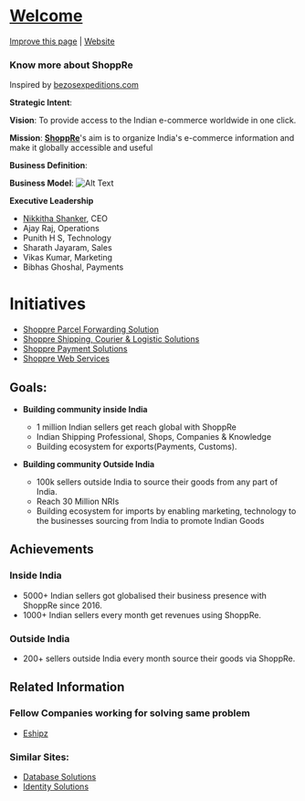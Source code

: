 # [Welcome](https://expeditions.shoppre.com)

[Improve this page](https://github.com/shoppre/expeditions/edit/master/docs/README.md) | [Website](https://expeditions.shoppre.com)


### Know more about ShoppRe

Inspired by [bezosexpeditions.com](https://www.bezosexpeditions.com/)

**Strategic Intent**: 


**Vision**: To provide access to the Indian e-commerce worldwide in one click.

**Mission**: **[ShoppRe](https://www.shoppre.com)**'s aim is to organize India's e-commerce information and make it globally accessible and useful

**Business Definition**:

**Business Model**:
![Alt Text](http://cp.shoppre.com/expeditions-assets/shoppre-business-model.png)


**Executive Leadership**

- [Nikkitha Shanker](https://in.linkedin.com/in/nikkitha-shanker), CEO
- Ajay Raj, Operations
- Punith H S, Technology
- Sharath Jayaram, Sales
- Vikas Kumar, Marketing
- Bibhas Ghoshal, Payments


# Initiatives

- [Shoppre Parcel Forwarding Solution](https://expeditions.shoppre.com/initiatives/shoppre-parcel-forwarding-solution.html)
- [Shoppre Shipping, Courier & Logistic Solutions](https://www.shopprecouriers.com)
- [Shoppre Payment Solutions](https://www.shopprepay.in)
- [Shoppre Web Services](https://expeditions.shoppre.com/initiatives/shoppre-web-services.html)

## Goals:

- **Building community inside India**
  - 1 million Indian sellers get reach global with ShoppRe
  - Indian Shipping Professional, Shops, Companies & Knowledge
  - Building ecosystem for exports(Payments, Customs).
  
- **Building community Outside India**
  - 100k sellers outside India to source their goods from any part of India.
  - Reach 30 Million NRIs
  - Building ecosystem for imports by enabling marketing, technology to the businesses sourcing from India to promote Indian Goods
  
  
## Achievements

### Inside India
- 5000+ Indian sellers got globalised their business presence with ShoppRe since 2016.
- 1000+ Indian sellers every month get revenues using ShoppRe.

### Outside India

- 200+ sellers outside India every month source their goods via ShoppRe.

## Related Information

### Fellow Companies working for solving same problem

- [Eshipz](https://expeditions.shoppre.com/fellow-companies/eshipz.html)

### Similar Sites:

- [Database Solutions](https://database.shoppre.com/)
- [Identity Solutions](https://identity.shoppre.com)

